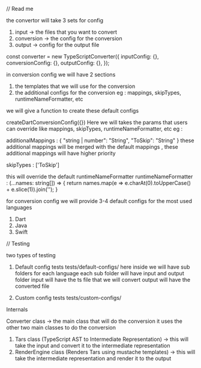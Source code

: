 

// Read me 

the convertor will take 3 sets for config 

1. input -> the files that you want to convert
2. conversion -> the config for the conversion
3. output -> config for the output file

const converter = new TypeScriptConverter({
    inputConfig: {},
    conversionConfig: {},
    outputConfig: {},
});

in conversion config we will have 2 sections 

1. the templates that we will use for the conversion 
2. the additional configs for the conversion 
  eg : mappings, skipTypes, runtimeNameFormatter, etc

we will give a function to create these default configs 

createDartConversionConfig({})
Here we will takes the params that users can override like 
mappings, skipTypes, runtimeNameFormatter, etc
eg :

additionalMappings : {
  "string | number": "String",
  "ToSkip": "String"
}
these additional mappings will be merged with the default mappings , these additional mappings will have higher priority

skipTypes : ['ToSkip']

this will override the default runtimeNameFormatter
runtimeNameFormatter : (...names: string[]) => {
  return names.map(e => e.charAt(0).toUpperCase() + e.slice(1)).join('');
}




for conversion config we will provide 3-4 default configs for the most used languages 

1. Dart
2. Java
3. Swift





// Testing 

two types of testing 

1. Default config tests 
  tests/default-configs/
   here inside we will have sub folders for each language 
   each sub folder will have input and output folder 
   input will have the ts file that we will convert 
   output will have the converted file 



2. Custom config tests 
  tests/custom-configs/




Internals 

Converter class -> the main class that will do the conversion it uses the other two main classes to do the conversion 

1. Tars class (TypeScript AST to Intermediate Representation) -> this will take the input and convert it to the intermediate representation 
2. RenderEngine class (Renders Tars using mustache templates) -> this will take the intermediate representation and render it to the output 





